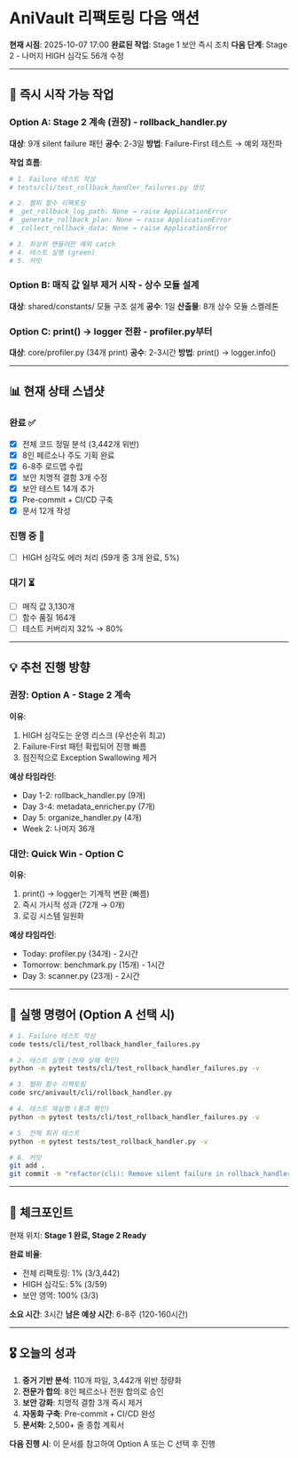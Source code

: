 # AniVault 리팩토링 다음 액션

**현재 시점**: 2025-10-07 17:00
**완료된 작업**: Stage 1 보안 즉시 조치
**다음 단계**: Stage 2 - 나머지 HIGH 심각도 56개 수정

---

## 🎯 즉시 시작 가능 작업

### Option A: Stage 2 계속 (권장) - rollback_handler.py
**대상**: 9개 silent failure 패턴
**공수**: 2-3일
**방법**: Failure-First 테스트 → 예외 재전파

**작업 흐름**:
```bash
# 1. Failure 테스트 작성
# tests/cli/test_rollback_handler_failures.py 생성

# 2. 헬퍼 함수 리팩토링
# _get_rollback_log_path: None → raise ApplicationError
# _generate_rollback_plan: None → raise ApplicationError
# _collect_rollback_data: None → raise ApplicationError

# 3. 최상위 핸들러만 예외 catch
# 4. 테스트 실행 (green)
# 5. 커밋
```

### Option B: 매직 값 일부 제거 시작 - 상수 모듈 설계
**대상**: shared/constants/ 모듈 구조 설계
**공수**: 1일
**산출물**: 8개 상수 모듈 스켈레톤

### Option C: print() → logger 전환 - profiler.py부터
**대상**: core/profiler.py (34개 print)
**공수**: 2-3시간
**방법**: print() → logger.info()

---

## 📊 현재 상태 스냅샷

### 완료 ✅
- [x] 전체 코드 정밀 분석 (3,442개 위반)
- [x] 8인 페르소나 주도 기획 완료
- [x] 6-8주 로드맵 수립
- [x] 보안 치명적 결함 3개 수정
- [x] 보안 테스트 14개 추가
- [x] Pre-commit + CI/CD 구축
- [x] 문서 12개 작성

### 진행 중 🔄
- [ ] HIGH 심각도 에러 처리 (59개 중 3개 완료, 5%)

### 대기 ⏳
- [ ] 매직 값 3,130개
- [ ] 함수 품질 164개
- [ ] 테스트 커버리지 32% → 80%

---

## 💡 추천 진행 방향

### 권장: Option A - Stage 2 계속

**이유**:
1. HIGH 심각도는 운영 리스크 (우선순위 최고)
2. Failure-First 패턴 확립되어 진행 빠름
3. 점진적으로 Exception Swallowing 제거

**예상 타임라인**:
- Day 1-2: rollback_handler.py (9개)
- Day 3-4: metadata_enricher.py (7개)
- Day 5: organize_handler.py (4개)
- Week 2: 나머지 36개

### 대안: Quick Win - Option C

**이유**:
1. print() → logger는 기계적 변환 (빠름)
2. 즉시 가시적 성과 (72개 → 0개)
3. 로깅 시스템 일원화

**예상 타임라인**:
- Today: profiler.py (34개) - 2시간
- Tomorrow: benchmark.py (15개) - 1시간
- Day 3: scanner.py (23개) - 2시간

---

## 🚀 실행 명령어 (Option A 선택 시)

```bash
# 1. Failure 테스트 작성
code tests/cli/test_rollback_handler_failures.py

# 2. 테스트 실행 (현재 실패 확인)
python -m pytest tests/cli/test_rollback_handler_failures.py -v

# 3. 헬퍼 함수 리팩토링
code src/anivault/cli/rollback_handler.py

# 4. 테스트 재실행 (통과 확인)
python -m pytest tests/cli/test_rollback_handler_failures.py -v

# 5. 전체 회귀 테스트
python -m pytest tests/test_rollback_handler.py -v

# 6. 커밋
git add .
git commit -m "refactor(cli): Remove silent failure in rollback_handler helper functions"
```

---

## 📝 체크포인트

현재 위치: **Stage 1 완료, Stage 2 Ready**

**완료 비율**:
- 전체 리팩토링: 1% (3/3,442)
- HIGH 심각도: 5% (3/59)
- 보안 영역: 100% (3/3)

**소요 시간**: 3시간
**남은 예상 시간**: 6-8주 (120-160시간)

---

## 🎖️ 오늘의 성과

1. **증거 기반 분석**: 110개 파일, 3,442개 위반 정량화
2. **전문가 합의**: 8인 페르소나 전원 합의로 승인
3. **보안 강화**: 치명적 결함 3개 즉시 제거
4. **자동화 구축**: Pre-commit + CI/CD 완성
5. **문서화**: 2,500+ 줄 종합 계획서

**다음 진행 시**: 이 문서를 참고하여 Option A 또는 C 선택 후 진행
